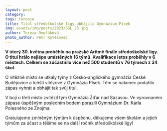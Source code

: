 ```yaml
---
layout: post
category: 
tags: turnaje
title: Titul středoškolské ligy obhájilo Gymnázium Písek
img: assets/img/posts/2023/SSL_23.jpg
author: Tereza Dvořáková
photo_author: Petr Kotěšovec
---
```

**V úterý 30. května proběhlo na pražské Aritmě finále středoškolské ligy. O titul hrálo nejlépe umístěných 16 týmů. Kvalifikace letos proběhly v 6 městech. Celkem se zúčastnilo více než 500 studentů v 76 týmech z 34 škol.**

O vítězné místo se utkaly týmy z Česko-anglického gymnázia České Budějovice a loňští vítězové z Gymnázia Písek. Těm se nakonec podařilo zápas vyhrát a obhájit tak svůj titul. 

V boji o třetí místo zvítězil tým Gymnázia Žďár nad Sázavou. Ve vyrovnaném zápase úspěšným posledním bodem porazili Gymnázium Dr. Karla Polesného ze Znojma. 

Gratulujeme zmíněným týmům k úspěchu, děkujeme všem školám a jejich týmům za účast a těšíme se na další ročník středoškolské ligy! 
